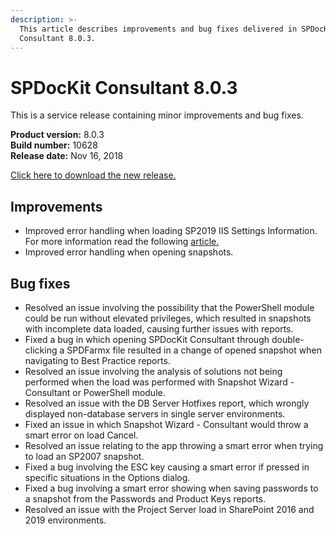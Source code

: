 ```yaml
---
description: >-
  This article describes improvements and bug fixes delivered in SPDocKit
  Consultant 8.0.3.
---
```


# SPDocKit Consultant 8.0.3

This is a service release containing minor improvements and bug fixes.

**Product version:** 8.0.3\
**Build number:** 10628\
**Release date:** Nov 16, 2018

[Click here to download the new release.](https://www.syskit.com/products/spdockit/download/)

## Improvements

* Improved error handling when loading SP2019 IIS Settings Information. For more information read the following [article.](../faq/troubleshooting/error-while-loading-iis-settings.md)
* Improved error handling when opening snapshots.

## Bug fixes

* Resolved an issue involving the possibility that the PowerShell module could be run without elevated privileges, which resulted in snapshots with incomplete data loaded, causing further issues with reports.
* Fixed a bug in which opening SPDocKit Consultant through double-clicking a SPDFarmx file resulted in a change of opened snapshot when navigating to Best Practice reports.
* Resolved an issue involving the analysis of solutions not being performed when the load was performed with Snapshot Wizard - Consultant or PowerShell module.
* Resolved an issue with the DB Server Hotfixes report, which wrongly displayed non-database servers in single server environments.
* Fixed an issue in which Snapshot Wizard - Consultant would throw a smart error on load Cancel.
* Resolved an issue relating to the app throwing a smart error when trying to load an SP2007 snapshot.
* Fixed a bug involving the ESC key causing a smart error if pressed in specific situations in the Options dialog.
* Fixed a bug involving a smart error showing when saving passwords to a snapshot from the Passwords and Product Keys reports.
* Resolved an issue with the Project Server load in SharePoint 2016 and 2019 environments.
